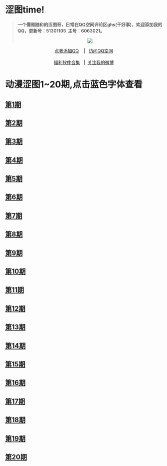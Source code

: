 <!DOCTYPE html PUBLIC "-//W3C//DTD XHTML 1.0 Transitional//EN" "http://www.w3.org/TR/xhtml1/DTD/xhtml1-transitional.dtd">
<html xmlns="http://www.w3.org/1999/xhtml">
<head>
<meta http-equiv="Content-Type" content="text/html; charset=utf-8" />

</head>
<h1>涩图time!</h1>


<blockquote>
<p><strong>一个儒雅随和的涩图哥，日常在QQ空间评论区ghs(干好事)，欢迎添加我的QQ，更新号：51301105&nbsp&nbsp主号：6063021。</strong></p>
<div align="center"<a href="https://sm.ms/image/PaZDhse3pEOTFX7" target="_blank"><img src="https://i.loli.net/2020/06/13/PaZDhse3pEOTFX7.gif" /></a></blockquote></div>
<div align="center"><p><a href="https://qm.qq.com/cgi-bin/qm/qr?k=VHVfncJChRrSp_NGJrlJNgYpoaZ9ukMV
" rel="nofollow">点我添加QQ</a>&nbsp&nbsp&nbsp | &nbsp&nbsp;<a href="https://mp.qzone.qq.com/u/51301105?uin=51301105&is_famous_space=1&brand_flag=0
" rel="nofollow">访问QQ空间</a><br/><br><a href="https://sharechain.qq.com/7dda352a308c9fe40d60cb3649111549
">福利软件合集</a> &nbsp&nbsp|&nbsp&nbsp;<a href="https://weibo.com/u/6101833251">关注我的微博</a></p></div>
<body>
<h1>动漫涩图1~20期,点击蓝色字体查看</h1>
<h2><a href="https://sharechain.qq.com/675076f5fb38467b19c16bbdbbab9ecf">第1期</a></h3>
<h2><a href="https://sharechain.qq.com/c9e8b4ab6a196b4810c13926e071ef8c">第2期</a></h3>
<h2><a href="https://sharechain.qq.com/c3ab1d9050900266f99209009a81d692">第3期</a></h3>
<h2><a href="https://sharechain.qq.com/bfcc78718121e1d4c0f2e52af85624a5">第4期</a></h3>
<h2><a href="https://sharechain.qq.com/42579d956bbbcd80db852bcba3c17534">第5期</a></h3>
<h2><a href="https://sharechain.qq.com/867938335f5223f96625daa2d115a821">第6期</a></h3>
<h2><a href="https://sharechain.qq.com/343b18fe9dac838c147dd787a4e08b99">第7期</a></h3>
<h2><a href="https://sharechain.qq.com/f09a067fdadc44930ba6d21d75776057">第8期</a></h3>
<h2><a href="https://sharechain.qq.com/c6c3b4eaba6062bda10421e90e101291">第9期</a></h3>
<h2><a href="https://sharechain.qq.com/56d26e4833f1e926eef0b39f8a2d7b9b">第10期</a></h3>
<h2><a href="https://sharechain.qq.com/824a36ef595df8bccb5827e99cd93ccb">第11期</a></h3>
<h2><a href="https://sharechain.qq.com/abdbe64fb0263adf2615afc50f642d66">第12期</a></h3>
<h2><a href="https://sharechain.qq.com/21cf768c38732a04eeab76e63606e2b7">第13期</a></h3>
<h2><a href="https://sharechain.qq.com/eeb2e6d1db591dd2c39bd513e239ab4f">第14期</a></h3>
<h2><a href="https://sharechain.qq.com/86af29db3d782a123c2012c97df6f407">第15期</a></h3>
<h2><a href="https://sharechain.qq.com/60c3f858f14b081b83674f564b7c4710">第16期</a></h3>
<h2><a href="https://sharechain.qq.com/cb8e6f87ea1bd2560d828d18847d03ec">第17期</a></h3>
<h2><a href="https://sharechain.qq.com/e8762649c9b045d9ee25cd3e3c0c507f">第18期</a></h3>
<h2><a href="https://sharechain.qq.com/6100ed5687b4566ff4dbd5737a175979">第19期</a></h3>
<h2><a href="https://sharechain.qq.com/4c1269a9845ffc32884ec6e8f2c3f386">第20期</a></h3>

</body>
</html>
